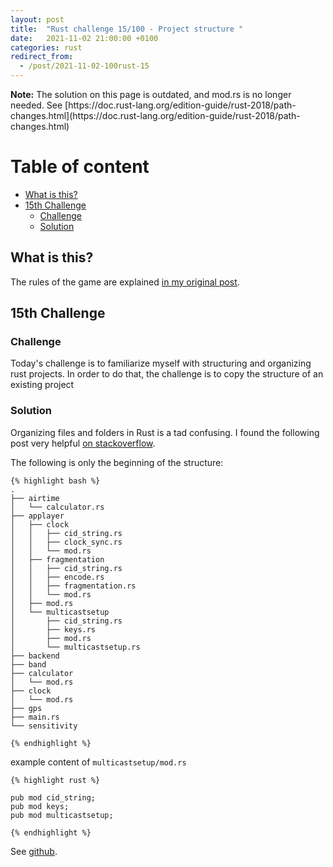 ```yaml
---
layout: post
title:  "Rust challenge 15/100 - Project structure "
date:   2021-11-02 21:00:00 +0100
categories: rust
redirect_from:
  - /post/2021-11-02-100rust-15
---
```



<div markdown="span" class="alert alert-info" role="alert"><i class="fa fa-info-circle"></i> <b>Note:</b> The solution on this page is outdated, and mod.rs is no longer needed. See [https://doc.rust-lang.org/edition-guide/rust-2018/path-changes.html](https://doc.rust-lang.org/edition-guide/rust-2018/path-changes.html)</div>

#  Table of content
<!-- MarkdownTOC autolink="true" -->

- [What is this?](#what-is-this)
- [15th Challenge](#15th-challenge)
	- [Challenge](#challenge)
	- [Solution](#solution)

<!-- /MarkdownTOC -->

## What is this?

The rules of the game are explained [in my original post](https://maebli.github.io/rust/2021/10/18/100rust.html). 

## 15th Challenge
### Challenge

Today's challenge is to familiarize myself with structuring and organizing rust projects. In order to do that, the challenge is to copy the structure of an existing project


### Solution

Organizing files and folders in Rust is a tad confusing. I found the following post very helpful [on stackoverflow](https://stackoverflow.com/questions/26224947/how-do-i-do-a-basic-import-include-of-a-function-from-one-module-to-another-in-r?noredirect=1&lq=1).

The following is only the beginning of the structure:


	{% highlight bash %}
	.
	├── airtime
	│   └── calculator.rs
	├── applayer
	│   ├── clock
	│   │   ├── cid_string.rs
	│   │   ├── clock_sync.rs
	│   │   └── mod.rs
	│   ├── fragmentation
	│   │   ├── cid_string.rs
	│   │   ├── encode.rs
	│   │   ├── fragmentation.rs
	│   │   └── mod.rs
	│   ├── mod.rs
	│   └── multicastsetup
	│       ├── cid_string.rs
	│       ├── keys.rs
	│       ├── mod.rs
	│       └── multicastsetup.rs
	├── backend
	├── band
	├── calculator
	│   └── mod.rs
	├── clock
	│   └── mod.rs
	├── gps
	├── main.rs
	└── sensitivity

	{% endhighlight %}


example content of `multicastsetup/mod.rs`


	{% highlight rust %}

	pub mod cid_string;
	pub mod keys;
	pub mod multicastsetup;

	{% endhighlight %}

See [github](https://github.com/maebli/100rustsnippets/tree/master/lorawan-project-structure).
